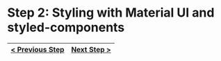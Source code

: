 # Step 2: Styling with Material UI and styled-components

[//]: # (head-end)




[//]: # (foot-start)

[{]: <helper> (navStep)

| [< Previous Step](https://github.com/Urigo/WhatsApp-Clone-Client-React/tree/master@0.2.0/.tortilla/manuals/views/step1.md) | [Next Step >](https://github.com/Urigo/WhatsApp-Clone-Client-React/tree/master@0.2.0/.tortilla/manuals/views/step3.md) |
|:--------------------------------|--------------------------------:|

[}]: #
